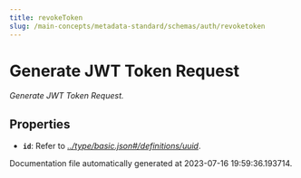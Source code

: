```yaml
---
title: revokeToken
slug: /main-concepts/metadata-standard/schemas/auth/revoketoken
---
```


# Generate JWT Token Request

*Generate JWT Token Request.*

## Properties

- **`id`**: Refer to *[../type/basic.json#/definitions/uuid](#/type/basic.json#/definitions/uuid)*.


Documentation file automatically generated at 2023-07-16 19:59:36.193714.
